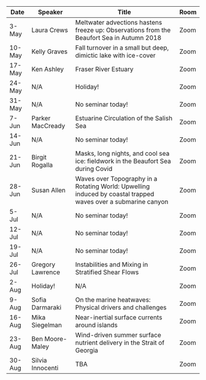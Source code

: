 Date  |  Speaker                                            |  Title                                                                                                |  Room
---------|-----------------------------------------------------|---------------------------------------------------------------------------------------------------------------------|------
3-May   |  Laura Crews                                             |  Meltwater advections hastens freeze up: Observations from the Beaufort Sea in Autumn 2018                                                                                           |  Zoom
10-May   |  Kelly Graves                                             |  Fall turnover in a small but deep, dimictic lake with ice-cover                                                                                          |  Zoom
17-May   | Ken Ashley                                             |  Fraser River Estuary                                                                                          |  Zoom
24-May   |  N/A                                             |  Holiday!                                                                                           |  Zoom
31-May   |  N/A                                             |  No seminar today!                                                                                           |  Zoom
7-Jun   |  Parker MacCready                                             |  Estuarine Circulation of the Salish Sea                                                                                           |  Zoom
14-Jun   |  N/A                                           |  No seminar today!                                                                                           |  Zoom
21-Jun   |  Birgit Rogalla                                             |  Masks, long nights, and cool sea ice: fieldwork in the Beaufort Sea during Covid                                                                                           |  Zoom
28-Jun   |  Susan Allen                                             |  Waves over Topography in a Rotating World: Upwelling induced by coastal trapped waves over a submarine canyon                                                                                           |  Zoom
5-Jul   |  N/A                                             |  No seminar today!                                                                                           |  Zoom
12-Jul   |  N/A                                             |  No seminar today!                                                                                          |  Zoom
19-Jul   |  N/A                                             |  No seminar today!                                                                                           |  Zoom
26-Jul   |  Gregory Lawrence                                            |  Instabilities and Mixing in Stratified Shear Flows                                                                                           |  Zoom
2-Aug   |  Holiday!                                             |  N/A                                                                                           |  Zoom
9-Aug   |  Sofia Darmaraki                                             |  On the marine heatwaves: Physical drivers and challenges                                                                                           |  Zoom
16-Aug   |  Mika Siegelman                                             |  Near-inertial surface currents around islands                                                                                           |  Zoom
23-Aug   |  Ben Moore-Maley                                             |  Wind-driven summer surface nutrient delivery in the Strait of Georgia                                                                                           |  Zoom
30-Aug   |  Silvia Innocenti                                             |  TBA                                                                                          |  Zoom